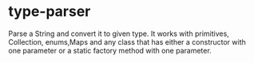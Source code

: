 # type-parser
Parse a String and convert it to given type. It works with primitives, Collection, enums,Maps and any class that has either a constructor with one parameter or a static factory method with one parameter.
